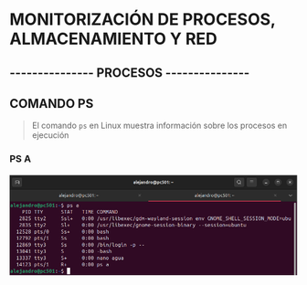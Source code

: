 # MONITORIZACIÓN DE PROCESOS, ALMACENAMIENTO Y RED

## --------------- PROCESOS ---------------

## COMANDO PS

> El comando `ps` en Linux muestra información sobre los procesos en ejecución

### PS A
![COMANDO PS A](img/psa.png)
